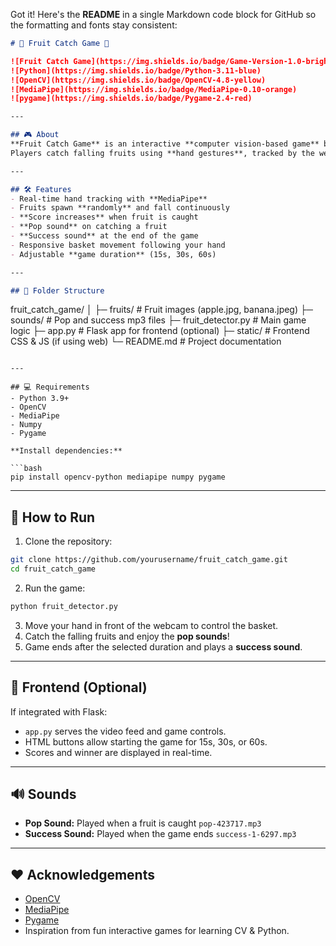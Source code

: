 Got it! Here's the **README** in a single Markdown code block for GitHub so the formatting and fonts stay consistent:

```markdown
# 🍎 Fruit Catch Game 🍌

![Fruit Catch Game](https://img.shields.io/badge/Game-Version-1.0-brightgreen)
![Python](https://img.shields.io/badge/Python-3.11-blue)
![OpenCV](https://img.shields.io/badge/OpenCV-4.8-yellow)
![MediaPipe](https://img.shields.io/badge/MediaPipe-0.10-orange)
![pygame](https://img.shields.io/badge/Pygame-2.4-red)

---

## 🎮 About
**Fruit Catch Game** is an interactive **computer vision-based game** built with Python, OpenCV, MediaPipe, and Pygame.  
Players catch falling fruits using **hand gestures**, tracked by the webcam. The game features **real-time scoring**, **pop sounds** for caught fruits, and a **success sound** when the game ends.

---

## 🛠 Features
- Real-time hand tracking with **MediaPipe**
- Fruits spawn **randomly** and fall continuously
- **Score increases** when fruit is caught
- **Pop sound** on catching a fruit
- **Success sound** at the end of the game
- Responsive basket movement following your hand
- Adjustable **game duration** (15s, 30s, 60s)

---

## 📂 Folder Structure

```

fruit_catch_game/
│
├─ fruits/                  # Fruit images (apple.jpg, banana.jpeg)
├─ sounds/                  # Pop and success mp3 files
├─ fruit_detector.py        # Main game logic
├─ app.py                   # Flask app for frontend (optional)
├─ static/                  # Frontend CSS & JS (if using web)
└─ README.md                # Project documentation

````

---

## 💻 Requirements
- Python 3.9+
- OpenCV
- MediaPipe
- Numpy
- Pygame

**Install dependencies:**

```bash
pip install opencv-python mediapipe numpy pygame
````

---

## 🚀 How to Run

1. Clone the repository:

```bash
git clone https://github.com/yourusername/fruit_catch_game.git
cd fruit_catch_game
```

2. Run the game:

```bash
python fruit_detector.py
```

3. Move your hand in front of the webcam to control the basket.
4. Catch the falling fruits and enjoy the **pop sounds**!
5. Game ends after the selected duration and plays a **success sound**.

---

## 🎨 Frontend (Optional)

If integrated with Flask:

* `app.py` serves the video feed and game controls.
* HTML buttons allow starting the game for 15s, 30s, or 60s.
* Scores and winner are displayed in real-time.

---

## 🔊 Sounds

* **Pop Sound:** Played when a fruit is caught
  `pop-423717.mp3`
* **Success Sound:** Played when the game ends
  `success-1-6297.mp3`

---


## ❤️ Acknowledgements

* [OpenCV](https://opencv.org/)
* [MediaPipe](https://mediapipe.dev/)
* [Pygame](https://www.pygame.org/)
* Inspiration from fun interactive games for learning CV & Python.



